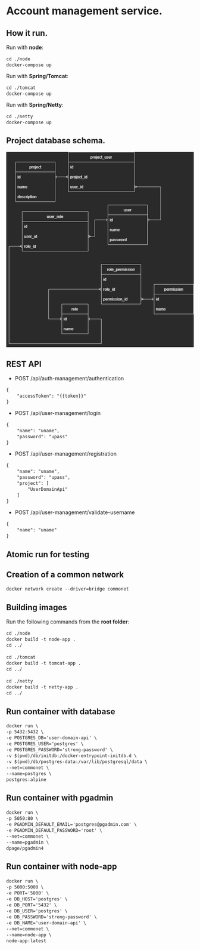 # Account management service.

## How it run.

Run with **node**:
```
cd ./node
docker-compose up
```

Run with **Spring/Tomcat**:
```
cd ./tomcat
docker-compose up
```

Run with **Spring/Netty**:
```
cd ./netty
docker-compose up
```

## Project database schema.

![](./md/UserDomainApi.jpg)

## REST API

* POST /api/auth-management/authentication
```
{
    "accessToken": "{{token}}"
}
```

* POST /api/user-management/login
```
{
    "name": "uname",
    "password": "upass"
}
```

* POST /api/user-management/registration
```
{
    "name": "uname",
    "password": "upass",
    "project": [
        "UserDomainApi"
    ]
}
```

* POST /api/user-management/validate-username
```
{
    "name": "uname"
}
```

## Atomic run for testing

## Сreation of a common network

```
docker network create --driver=bridge commonet
```

## Building images

Run the following commands from the **root folder**:

```
cd ./node
docker build -t node-app .
cd ../

cd ./tomcat
docker build -t tomcat-app .
cd ../

cd ./netty
docker build -t netty-app .
cd ../
```

## Run container with database

```
docker run \
-p 5432:5432 \
-e POSTGRES_DB='user-domain-api' \
-e POSTGRES_USER='postgres' \
-e POSTGRES_PASSWORD='strong-password' \
-v $(pwd)/db/initdb:/docker-entrypoint-initdb.d \
-v $(pwd)/db/postgres-data:/var/lib/postgresql/data \
--net=commonet \
--name=postgres \
postgres:alpine
```

## Run container with pgadmin

```
docker run \
-p 5050:80 \
-e PGADMIN_DEFAULT_EMAIL='postgres@pgadmin.com' \
-e PGADMIN_DEFAULT_PASSWORD='root' \
--net=commonet \
--name=pgadmin \
dpage/pgadmin4
```

## Run container with node-app

```
docker run \
-p 5000:5000 \
-e PORT='5000' \
-e DB_HOST='postgres' \
-e DB_PORT='5432' \
-e DB_USER='postgres' \
-e DB_PASSWORD='strong-password' \
-e DB_NAME='user-domain-api' \
--net=commonet \
--name=node-app \
node-app:latest
```